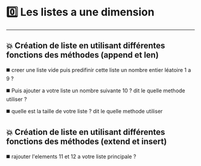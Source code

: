 
# 0️⃣ Les listes a une dimension 
-------------------------------

💥  Création de liste en utilisant différentes fonctions des méthodes (append et len)
-----------------------------------------------------------------------------------

◼️ creer une liste vide puis predifinir cette liste un nombre entier  léatoire 1 a 9 ?

◼️ Puis ajouter a votre liste un nombre suivante 10 ? dit le quelle methode utiliser ? 

◼️ quelle est la taille de votre liste ? dit le quelle methode utiliser 


💥 Création de liste en utilisant différentes fonctions des méthodes (extend et insert)
----------------------------------------------------------------------------------------

◼️ rajouter l'elements 11 et 12 a votre liste principale ? 

